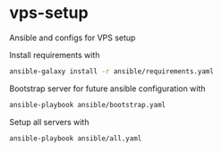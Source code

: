 # vps-setup
Ansible and configs for VPS setup

Install requirements with
```bash
ansible-galaxy install -r ansible/requirements.yaml
```

Bootstrap server for future ansible configuration with
```bash
ansible-playbook ansible/bootstrap.yaml 
```

Setup all servers with
```bash
ansible-playbook ansible/all.yaml 
```